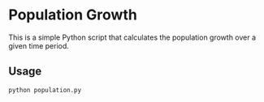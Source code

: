 # Population Growth

This is a simple Python script that calculates the population growth over a given time period.

## Usage

```bash
python population.py
```
